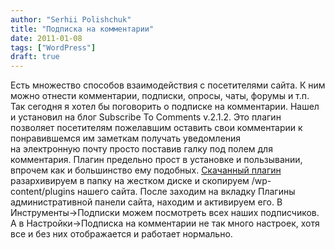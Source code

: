 ```yaml
---
author: "Serhii Polishchuk"
title: "Подписка на комментарии"
date: 2011-01-08
tags: ["WordPress"]
draft: true
---
```

<!--more-->
Есть множество способов взаимодействия с посетителями сайта. К ним можно отнести комментарии, подписки, опросы, чаты, форумы и т.п. Так сегодня я хотел бы поговорить о подписке на комментарии. Нашел и установил на блог Subscribe To Comments v.2.1.2. Это плагин позволяет посетителям пожелавшим оставить свои комментарии к понравившемся им заметкам получать уведомления на электронную почту просто поставив галку под полем для комментария. Плагин предельно прост в установке и пользывании, впрочем как и большинство ему подобных. [Скачанный плагин](http://txfx.net/wordpress-plugins/subscribe-to-comments/) разархивируем в папку на жестком диске и скопируем /wp-content/plugins нашего сайта. После заходим на вкладку Плагины административной панели сайта, находим и активируем его. В Инструменты->Подписки можем посмотреть всех наших подписчиков. А в Настройки->Подписка на комментарии не так много настроек, хотя все и без них отображается и работает нормально.
